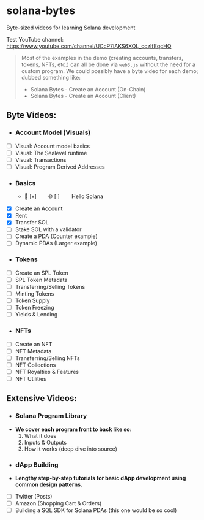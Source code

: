 # solana-bytes
Byte-sized videos for learning Solana development

Test YouTube channel: https://www.youtube.com/channel/UCcP7lAKS6XOL_cczIfEqcHQ


> Most of the examples in the demo (creating accounts, transfers, tokens, NFTs, etc.) can all be done via `web3.js` without the need for a custom program. We could possibly have a byte video for each demo; dubbed something like:
> - Solana Bytes - Create an Account (On-Chain)
> - Solana Bytes - Create an Account (Client)


## Byte Videos:
- ### Account Model (Visuals)
- [ ] Visual: Account model basics
- [ ] Visual: The Sealevel runtime
- [ ] Visual: Transactions
- [ ] Visual: Program Derived Addresses
* ### Basics
    * :crab: [x]        :globe_with_meridians: [ ]        Hello Solana
- [x] Create an Account
- [x] Rent
- [x] Transfer SOL
- [ ] Stake SOL with a validator
- [ ] Create a PDA (Counter example)
- [ ] Dynamic PDAs (Larger example)
- ### Tokens
- [ ] Create an SPL Token
- [ ] SPL Token Metadata
- [ ] Transferring/Selling Tokens
- [ ] Minting Tokens
- [ ] Token Supply
- [ ] Token Freezing
- [ ] Yields & Lending
- ### NFTs
- [ ] Create an NFT
- [ ] NFT Metadata
- [ ] Transferring/Selling NFTs
- [ ] NFT Collections
- [ ] NFT Royalties & Features
- [ ] NFT Utilities

## Extensive Videos:
- ### Solana Program Library
- **We cover each program front to back like so:**
  1. What it does
  2. Inputs & Outputs
  3. How it works (deep dive into source)
- ### dApp Building
- **Lengthy step-by-step tutorials for basic dApp development using common design patterns.**
- [ ] Twitter (Posts)
- [ ] Amazon (Shopping Cart & Orders)
- [ ] Building a SQL SDK for Solana PDAs (this one would be so cool)
